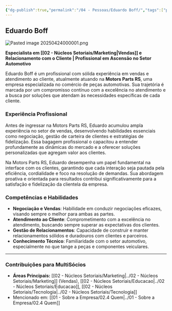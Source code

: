 ```yaml
---
{"dg-publish":true,"permalink":"/04 - Pessoas/Eduardo Boff/","tags":["person","profile","vendas","automotivo","educacao","tecnologia"],"noteIcon":""}
---
```



 ## Eduardo Boff

![Pasted image 20250424000001.png](/img/user/Pasted%20image%2020250424000001.png)

**Especialista em [[02 - Núcleos Setoriais/Marketing\|Vendas]] e Relacionamento com o Cliente | Profissional em Ascensão no Setor Automotivo**

Eduardo Boff é um profissional com sólida experiência em vendas e atendimento ao cliente, atualmente atuando na **Motors Parts RS**, uma empresa especializada no comércio de peças automotivas. Sua trajetória é marcada por um compromisso contínuo com a excelência no atendimento e a busca por soluções que atendam às necessidades específicas de cada cliente.

### Experiência Profissional

Antes de ingressar na Motors Parts RS, Eduardo acumulou ampla experiência no setor de vendas, desenvolvendo habilidades essenciais como negociação, gestão de carteira de clientes e estratégias de fidelização. Essa bagagem profissional o capacitou a entender profundamente as dinâmicas do mercado e a oferecer soluções personalizadas que agregam valor aos clientes.

Na Motors Parts RS, Eduardo desempenha um papel fundamental na interface com os clientes, garantindo que cada interação seja pautada pela eficiência, cordialidade e foco na resolução de demandas. Sua abordagem proativa e orientada para resultados contribui significativamente para a satisfação e fidelização da clientela da empresa.

### Competências e Habilidades

*   **Negociação e Vendas**: Habilidade em conduzir negociações eficazes, visando sempre o melhor para ambas as partes.
*   **Atendimento ao Cliente**: Comprometimento com a excelência no atendimento, buscando sempre superar as expectativas dos clientes.
*   **Gestão de Relacionamentos**: Capacidade de construir e manter relacionamentos sólidos e duradouros com clientes e parceiros.
*   **Conhecimento Técnico**: Familiaridade com o setor automotivo, especialmente no que tange a peças e componentes veiculares.

---

### Contribuições para MultiSócios
*   **Áreas Principais:** [[02 - Núcleos Setoriais/Marketing\|../02 - Núcleos Setoriais/Marketing]] (Vendas), [[02 - Núcleos Setoriais/Educacao\|../02 - Núcleos Setoriais/Educacao]], [[02 - Núcleos Setoriais/Tecnologia\|../02 - Núcleos Setoriais/Tecnologia]]
*   Mencionado em: [[01 - Sobre a Empresa/02.4 Quem\|../01 - Sobre a Empresa/02.4 Quem]]

